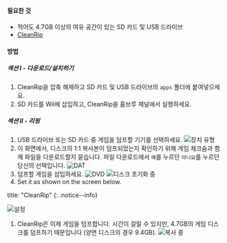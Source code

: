 #### 필요한 것

* 적어도 4.7GB 이상의 여유 공간이 있는 SD 카드 및 USB 드라이브
* [CleanRip](https://github.com/emukidid/cleanrip/releases/latest)

#### 방법

##### 섹션 I - 다운로드/설치하기

1. CleanRip을 압축 해제하고 SD 카드 및 USB 드라이브의 `apps` 폴더에 붙여넣으세요.
1. SD 카드를 Wii에 삽입하고, CleanRip을 홈브루 채널에서 실행하세요.

##### 섹션 II - 리핑

1. USB 드라이브 또는 SD 카드 중 게임을 덤프할 기기를 선택하세요. ![장치 유형](/images/CleanRip/2.png)
1. 이 화면에서, 디스크의 1:1 복사본이 덤프되었는지 확인하기 위해 게임 체크숨과 함께 파일을 다운로드할지 묻습니다. 파일 다운로드에서 `예`를 누르던 `아니요`를 누르던 당신의 선택입니다. ![DAT](/images/CleanRip/3.png)
1. 덤프할 게임을 삽입하세요. ![DVD](/images/CleanRip/4.png) ![디스크 초기화 중](/images/CleanRip/5.png)
1. Set it as shown on the screen below.

title: "CleanRip"
{: .notice--info}

![설정](/images/CleanRip/6.png)
1. CleanRip은 이제 게임을 덤프합니다. 시간이 걸릴 수 있지만, 4.7GB의 게임 디스크를 덤프하기 때문입니다 (양면 디스크의 경우 9.4GB). ![복사 중](/images/CleanRip/7.png)
